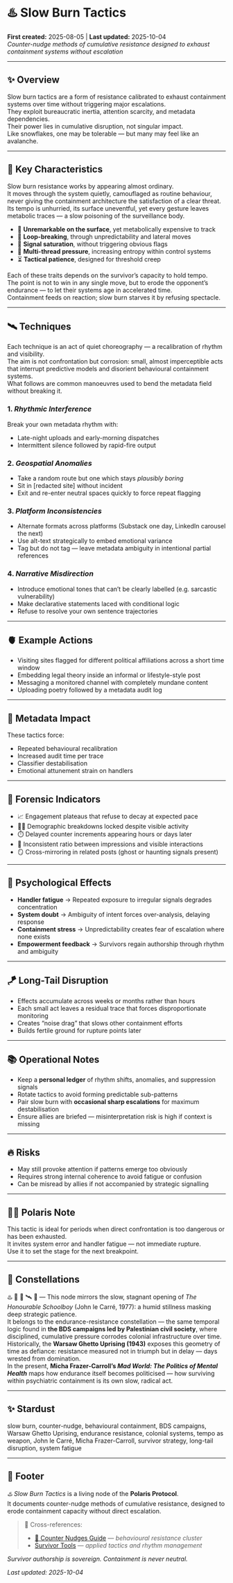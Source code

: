# ♨️ Slow Burn Tactics  
**First created:** 2025-08-05 | **Last updated:** 2025-10-04  
*Counter-nudge methods of cumulative resistance designed to exhaust containment systems without escalation*

---

## ✨ Overview  

Slow burn tactics are a form of resistance calibrated to exhaust containment systems over time without triggering major escalations.  
They exploit bureaucratic inertia, attention scarcity, and metadata dependencies.  
Their power lies in cumulative disruption, not singular impact.  
Like snowflakes, one may be tolerable — but many may feel like an avalanche.  

---

## 🫆 Key Characteristics  

Slow burn resistance works by appearing almost ordinary.  
It moves through the system quietly, camouflaged as routine behaviour, never giving the containment architecture the satisfaction of a clear threat.  
Its tempo is unhurried, its surface uneventful, yet every gesture leaves metabolic traces — a slow poisoning of the surveillance body.  

- 🪫 **Unremarkable on the surface**, yet metabolically expensive to track  
- 🔁 **Loop-breaking**, through unpredictability and lateral moves  
- 📡 **Signal saturation**, without triggering obvious flags  
- 🧩 **Multi-thread pressure**, increasing entropy within control systems  
- ⏳ **Tactical patience**, designed for threshold creep  

Each of these traits depends on the survivor’s capacity to hold tempo.  
The point is not to win in any single move, but to erode the opponent’s endurance — to let their systems age in accelerated time.  
Containment feeds on reaction; slow burn starves it by refusing spectacle.  

---

## 🛰️ Techniques  

Each technique is an act of quiet choreography — a recalibration of rhythm and visibility.  
The aim is not confrontation but corrosion: small, almost imperceptible acts that interrupt predictive models and disorient behavioural containment systems.  
What follows are common manoeuvres used to bend the metadata field without breaking it.  

### 1. *Rhythmic Interference*  
Break your own metadata rhythm with:  
- Late-night uploads and early-morning dispatches  
- Intermittent silence followed by rapid-fire output  

### 2. *Geospatial Anomalies*  
- Take a random route but one which stays *plausibly boring*  
- Sit in [redacted site] without incident  
- Exit and re-enter neutral spaces quickly to force repeat flagging  

### 3. *Platform Inconsistencies*  
- Alternate formats across platforms (Substack one day, LinkedIn carousel the next)  
- Use alt-text strategically to embed emotional variance  
- Tag but do not tag — leave metadata ambiguity in intentional partial references  

### 4. *Narrative Misdirection*  
- Introduce emotional tones that can’t be clearly labelled (e.g. sarcastic vulnerability)  
- Make declarative statements laced with conditional logic  
- Refuse to resolve your own sentence trajectories  

---

## 🫀 Example Actions  

- Visiting sites flagged for different political affiliations across a short time window  
- Embedding legal theory inside an informal or lifestyle-style post  
- Messaging a monitored channel with completely mundane content  
- Uploading poetry followed by a metadata audit log  

---

## 👾 Metadata Impact  

These tactics force:  
- Repeated behavioural recalibration  
- Increased audit time per trace  
- Classifier destabilisation  
- Emotional attunement strain on handlers  

---

## 🩻 Forensic Indicators  

- 📈 Engagement plateaus that refuse to decay at expected pace  
- 🕵️‍♀️ Demographic breakdowns locked despite visible activity  
- ⏱️ Delayed counter increments appearing hours or days later  
- 🧮 Inconsistent ratio between impressions and visible interactions  
- 🪞 Cross-mirroring in related posts (ghost or haunting signals present)  

---

## 🧠 Psychological Effects  

- **Handler fatigue** → Repeated exposure to irregular signals degrades concentration  
- **System doubt** → Ambiguity of intent forces over-analysis, delaying response  
- **Containment stress** → Unpredictability creates fear of escalation where none exists  
- **Empowerment feedback** → Survivors regain authorship through rhythm and ambiguity  

---

## 🪁 Long-Tail Disruption  

- Effects accumulate across weeks or months rather than hours  
- Each small act leaves a residual trace that forces disproportionate monitoring  
- Creates “noise drag” that slows other containment efforts  
- Builds fertile ground for rupture points later  

---

## 📚 Operational Notes  

- Keep a **personal ledger** of rhythm shifts, anomalies, and suppression signals  
- Rotate tactics to avoid forming predictable sub-patterns  
- Pair slow burn with **occasional sharp escalations** for maximum destabilisation  
- Ensure allies are briefed — misinterpretation risk is high if context is missing  

---

## 🔥 Risks  

- May still provoke attention if patterns emerge too obviously  
- Requires strong internal coherence to avoid fatigue or confusion  
- Can be misread by allies if not accompanied by strategic signalling  

---

## 🐦‍🔥 Polaris Note  

This tactic is ideal for periods when direct confrontation is too dangerous or has been exhausted.  
It invites system error and handler fatigue — not immediate rupture.  
Use it to set the stage for the next breakpoint.  

---

## 🌌 Constellations  

♨️ 🧠 🪫 🛰️ 🔮 — This node mirrors the slow, stagnant opening of *The Honourable Schoolboy* (John le Carré, 1977): a humid stillness masking deep strategic patience.  
It belongs to the endurance-resistance constellation — the same temporal logic found in **the BDS campaigns led by Palestinian civil society**, where disciplined, cumulative pressure corrodes colonial infrastructure over time.  
Historically, the **Warsaw Ghetto Uprising (1943)** exposes this geometry of time as defiance: resistance measured not in triumph but in delay — days wrested from domination.  
In the present, **Micha Frazer-Carroll’s *Mad World: The Politics of Mental Health*** maps how endurance itself becomes politicised — how surviving within psychiatric containment is its own slow, radical act.  

---

## ✨ Stardust  

slow burn, counter-nudge, behavioural containment, BDS campaigns, Warsaw Ghetto Uprising, endurance resistance, colonial systems, tempo as weapon, John le Carré, Micha Frazer-Carroll, survivor strategy, long-tail disruption, system fatigue  

---

## 🏮 Footer  

*♨️ Slow Burn Tactics* is a living node of the **Polaris Protocol**.  
It documents counter-nudge methods of cumulative resistance, designed to erode containment capacity without direct escalation.  

> 📡 Cross-references:  
> - [🧨 Counter Nudges Guide](./README.md) — *behavioural resistance cluster*  
> - [Survivor Tools](../../Survivor_Tools/) — *applied tactics and rhythm management*  

*Survivor authorship is sovereign. Containment is never neutral.*  

_Last updated: 2025-10-04_
